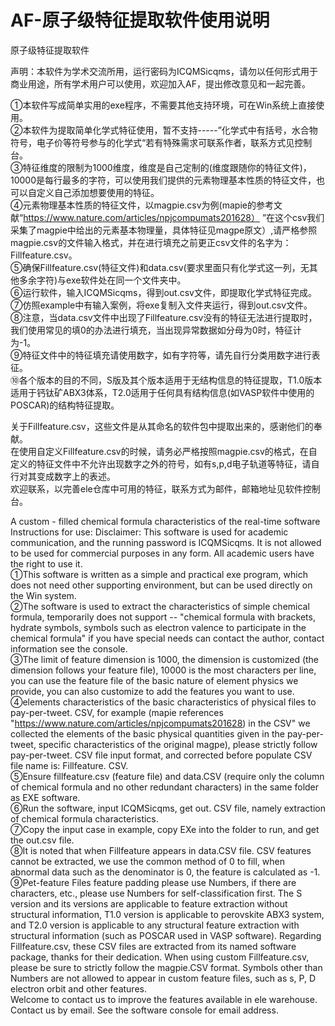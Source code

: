 # AF-原子级特征提取软件使用说明
原子级特征提取软件  

声明：本软件为学术交流所用，运行密码为ICQMSicqms，请勿以任何形式用于商业用途，所有学术用户可以使用，欢迎加入AF，提出修改意见和一起完善。  

①本软件写成简单实用的exe程序，不需要其他支持环境，可在Win系统上直接使用。  
②本软件为提取简单化学式特征使用，暂不支持-----”化学式中有括号，水合物符号，电子价等符号参与的化学式“若有特殊需求可联系作者，联系方式见控制台。  
③特征维度的限制为1000维度，维度是自己定制的(维度跟随你的特征文件)，10000是每行最多的字符，可以使用我们提供的元素物理基本性质的特征文件，也可以自定义自己添加想要使用的特征。  
④元素物理基本性质的特征文件，以magpie.csv为例(mapie的参考文献“https://www.nature.com/articles/npjcompumats201628） ”在这个csv我们采集了magpie中给出的元素基本物理量，具体特征见magpe原文）,请严格参照magpie.csv的文件输入格式，并在进行填充之前更正csv文件的名字为：Fillfeature.csv。  
⑤确保Fillfeature.csv(特征文件)和data.csv(要求里面只有化学式这一列，无其他多余字符)与exe软件处在同一个文件夹中。  
⑥运行软件，输入ICQMSicqms，得到out.csv文件，即提取化学式特征完成。  
⑦仿照example中有输入案例，将exe复制入文件夹运行，得到out.csv文件。  
⑧注意，当data.csv文件中出现了Fillfeature.csv没有的特征无法进行提取时，我们使用常见的填0的办法进行填充，当出现异常数据如分母为0时，特征计为-1。  
⑨特征文件中的特征填充请使用数字，如有字符等，请先自行分类用数字进行表征。  
⑩各个版本的目的不同，S版及其个版本适用于无结构信息的特征提取，T1.0版本适用于钙钛矿ABX3体系，T2.0适用于任何具有结构信息(如VASP软件中使用的POSCAR)的结构特征提取。  


关于Fillfeature.csv，这些文件是从其命名的软件包中提取出来的，感谢他们的奉献。  
在使用自定义Fillfeature.csv的时候，请务必严格按照magpie.csv的格式，在自定义的特征文件中不允许出现数字之外的符号，如有s,p,d电子轨道等特征，请自行对其变成数字上的表述。  
欢迎联系，以完善ele仓库中可用的特征，联系方式为邮件，邮箱地址见软件控制台。  



A custom - filled chemical formula characteristics of the real-time software
Instructions for use:
Disclaimer: This software is used for academic communication, and the running password is ICQMSicqms. It is not allowed to be used for commercial purposes in any form. All academic users have the right to use it.  
①This software is written as a simple and practical exe program, which does not need other supporting environment, but can be used directly on the Win system.  
②The software is used to extract the characteristics of simple chemical formula, temporarily does not support -- "chemical formula with brackets, hydrate symbols, symbols such as electron valence to participate in the chemical formula" if you have special needs can contact the author, contact information see the console.  
③The limit of feature dimension is 1000, the dimension is customized (the dimension follows your feature file), 10000 is the most characters per line, you can use the feature file of the basic nature of element physics we provide, you can also customize to add the features you want to use.    
④elements characteristics of the basic characteristics of physical files to pay-per-tweet. CSV, for example (mapie references "https://www.nature.com/articles/npjcompumats201628) in the CSV" we collected the elements of the basic physical quantities given in the pay-per-tweet, specific characteristics of the original magpe), please strictly follow pay-per-tweet. CSV file input format, and corrected before populate CSV file name is: Fillfeature. CSV.  
⑤Ensure fillfeature.csv (feature file) and data.CSV (require only the column of chemical formula and no other redundant characters) in the same folder as EXE software.  
⑥Run the software, input ICQMSicqms, get out. CSV file, namely extraction of chemical formula characteristics.  
⑦Copy the input case in example, copy EXe into the folder to run, and get the out.csv file.  
⑧It is noted that when Fillfeature appears in data.CSV file. CSV features cannot be extracted, we use the common method of 0 to fill, when abnormal data such as the denominator is 0, the feature is calculated as -1.  
⑨Pet-feature Files feature padding please use Numbers, if there are characters, etc., please use Numbers for self-classification first.
The S version and its versions are applicable to feature extraction without structural information, T1.0 version is applicable to perovskite ABX3 system, and T2.0 version is applicable to any structural feature extraction with structural information (such as POSCAR used in VASP software).
Regarding Fillfeature.csv, these CSV files are extracted from its named software package, thanks for their dedication.
When using custom Fillfeature.csv, please be sure to strictly follow the magpie.CSV format. Symbols other than Numbers are not allowed to appear in custom feature files, such as s, P, D electron orbit and other features.  
Welcome to contact us to improve the features available in ele warehouse. Contact us by email. See the software console for email address.  
